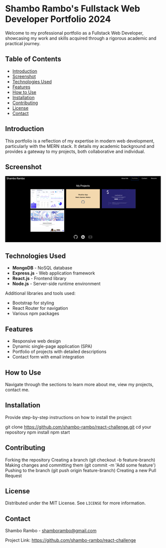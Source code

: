 # Shambo Rambo's Fullstack Web Developer Portfolio 2024

Welcome to my professional portfolio as a Fullstack Web Developer, showcasing my work and skills acquired through a rigorous academic and practical journey.

## Table of Contents
- [Introduction](#introduction)
- [Screenshot](#screenshot)
- [Technologies Used](#technologies-used)
- [Features](#features)
- [How to Use](#how-to-use)
- [Installation](#installation)
- [Contributing](#contributing)
- [License](#license)
- [Contact](#contact)

## Introduction

This portfolio is a reflection of my expertise in modern web development, particularly with the MERN stack. It details my academic background and provides a gateway to my projects, both collaborative and individual.

## Screenshot

![Screenshot](public/screenshot.png)

## Technologies Used

- **MongoDB** - NoSQL database
- **Express.js** - Web application framework
- **React.js** - Frontend library
- **Node.js** - Server-side runtime environment

Additional libraries and tools used:
- Bootstrap for styling
- React Router for navigation
- Various npm packages

## Features

- Responsive web design
- Dynamic single-page application (SPA)
- Portfolio of projects with detailed descriptions
- Contact form with email integration

## How to Use

Navigate through the sections to learn more about me, view my projects, contact me.

## Installation

Provide step-by-step instructions on how to install the project:

git clone https://github.com/shambo-rambo/react-challenge.git
cd your repository
npm install
npm start

## Contributing

Forking the repository
Creating a branch (git checkout -b feature-branch)
Making changes and committing them (git commit -m 'Add some feature')
Pushing to the branch (git push origin feature-branch)
Creating a new Pull Request

## License

Distributed under the MIT License. See `LICENSE` for more information.

## Contact

Shambo Rambo - shamborambo@gmail.com

Project Link: https://github.com/shambo-rambo/react-challenge